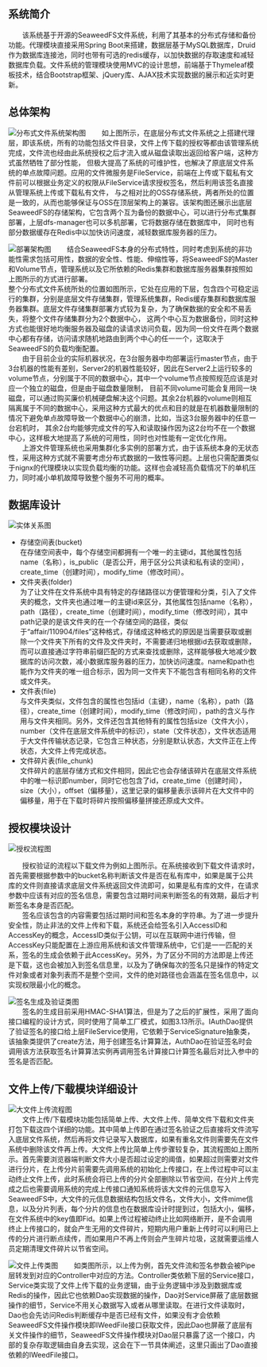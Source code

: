 ## 系统简介
   &emsp;&emsp;该系统基于开源的SeaweedFS文件系统，利用了其基本的分布式存储和备份功能。代理模块直接采用Spring Boot来搭建，数据层基于MySQL数据库，Druid作为数据库连接池，同时也带有可选的redis缓存，以加快数据的存取速度和减轻数据库负载。文件系统的管理模块使用MVC的设计思想，前端基于Thymeleaf模板技术，结合Bootstrap框架、jQuery库、AJAX技术实现数据的展示和近实时更新。
## 总体架构
![分布式文件系统架构图](img/分布式文件系统架构.png)
&emsp;&emsp;如上图所示，在底层分布式文件系统之上搭建代理层，即该系统，所有的功能包括文件目录，文件上传下载的授权等都由该管理系统完成，文件流也经由此系统授权之后才流入或从磁盘读取出返回给客户端，这种方式虽然牺牲了部分性能，
但极大提高了系统的可维护性，也解决了原底层文件系统的单点故障问题。应用的文件微服务是FileService，前端在上传或下载私有文件前可以根据业务定义的权限从FileService请求授权签名，然后利用该签名直接从管理系统上传或下载私有文件，
与之相对比的OSS存储系统，两者所处的位置是一致的，从而也能够保证与OSS在顶层架构上的兼容。该架构图还展示出底层SeaweedFS的存储架构，它包含两个互为备份的数据中心，可以进行分布式集群部署，上层dfs-manager也可以多机部署，它将数据存储在数据库中，
同时也有部分数据缓存在Redis中以加快访问速度，减轻数据库服务器的压力。

![部署架构图](img/SeaweedFS部署架构.png)
&emsp;&emsp;结合SeaweedFS本身的分布式特性，同时考虑到系统的非功能性需求包括可用性，数据的安全性、性能、伸缩性等，将SeaweedFS的Master和Volume节点，管理系统以及它所依赖的Redis集群和数据库服务器集群按照如上图所示的方式进行部署。  
整个分布式文件系统所处的位置如图所示，它处在应用的下层，包含四个可稳定运行的集群，分别是底层文件存储集群，管理系统集群，Redis缓存集群和数据库服务器集群。底层文件存储集群部署方式较为复杂，为了确保数据的安全和不易丢失，将整个文件存储集群分为2个数据中心，
这两个中心互为数据备份，同时这种方式也能很好地均衡服务器及磁盘的读请求访问负载，因为同一份文件在两个数据中心都有存储，访问请求随机地路由到两个中心的任一一个，这取决于SeaweedFS的负载均衡配置。  
&emsp;&emsp;由于目前企业的实际机器状况，在3台服务器中均部署运行master节点，由于3台机器的性能有差别，Server2的机器性能较好，因此在Server2上运行较多的volume节点，分别属于不同的数据中心，其中一个volume节点按照规范应该是对应一个独立的磁盘，但是由于磁盘数量限制，
目前不同volume可能会复用同一块磁盘，可以通过购买廉价机械硬盘解决这个问题。其余2台机器的volume则相互隔离属于不同的数据中心，采用这种方式最大的优点和目的就是在机器数量限制的情况下避免单点故障导致一个数据中心的崩溃，比如，当这3台服务器中的任意一台宕机时，
其余2台均能够完成文件的写入和读取操作因为这2台均不在一个数据中心，这样极大地提高了系统的可用性，同时也对性能有一定优化作用。  
&emsp;&emsp;上游文件管理系统也采用集群化多实例的部署方式，由于该系统本身的无状态性，采用这种方式就不需要考虑分布式数据的一致性等问题。上层也只需配置类似于nignx的代理模块以实现负载均衡的功能。这样也会减轻高负载情况下的单机压力，同时减小单机故障导致整个服务不可用的概率。

## 数据库设计
![实体关系图](img/实体图.png)
- 存储空间表(bucket)  
在存储空间表中，每个存储空间都拥有一个唯一的主键id，其他属性包括name（名称），is_public（是否公开，用于区分公共读和私有读的空间），create_time（创建时间），modify_time（修改时间）。
- 文件夹表(folder)  
为了让文件在文件系统中具有特定的存储路径以方便管理和分类，引入了文件夹的概念，文件夹也通过唯一的主键id来区分，其他属性包括name（名称），path（路径），create_time（创建时间），modify_time（修改时间），其中path记录的是该文件夹的在一个存储空间的路径，类似于“affair/110904/files”这种格式，存储成这种格式的原因是当需要获取或删除一个文件夹下所有的文件及文件夹时，不需要递归地根据id去获取或删除，而可以直接通过字符串前缀匹配的方式来查找或删除，这样能够极大地减少数据库的访问次数，减小数据库服务器的压力，加快访问速度。name和path也能作为文件夹的唯一组合标示，因为同一文件夹下不能包含有相同名称的文件或文件夹。
- 文件表(file)  
与文件夹类似，文件包含的属性也包括id（主键），name（名称），path（路径），create_time（创建时间），modify_time（修改时间），path的含义与作用与文件夹相同。另外，文件还包含其他特有的属性包括size（文件大小），number（文件在底层文件系统中的标识），state（文件状态），文件状态适用于大文件传输状态记录，它包含三种状态，分别是默认状态，大文件正在上传状态，大文件上传完成状态。
- 文件碎片表(file_chunk)  
文件碎片的底层存储方式和文件相同，因此它也会存储该碎片在底层文件系统中的唯一标识即number，同时它也包含了id，create_time（创建时间），size（大小），offset（偏移量），这里记录的偏移量表示该碎片在大文件中的偏移量，用于在下载时将碎片按照偏移量拼接还原成大文件。

## 授权模块设计
![授权流程图](img/上游应用授权流程图.png)

&emsp;&emsp;授权验证的流程以下载文件为例如上图所示。在系统接收到下载文件请求时，首先需要根据参数中的bucket名称判断该文件是否在私有库中，如果是属于公共库的文件则直接请求底层文件系统返回文件流即可，如果是私有库的文件，在请求参数中应该有对应的签名信息，需要包含过期时间来判断签名的有效期，最后才判断签名本身是否匹配。  
&emsp;&emsp;签名应该包含的内容需要包括过期时间和签名本身的字符串。为了进一步提升安全性，防止非法的文件上传和下载，系统还会给签名引入AccessID和AccessKey的概念，AccessID类似于公钥，可以在互联网中进行传输，但AccessKey只能配置在上游应用系统和该文件管理系统中，它们是一一匹配的关系，签名的生成会依赖于此AccessKey。另外，为了区分不同的方法即是上传还是下载，这也会被加入到签名信息里，以及为了确保每次的签名只是操作的特定文件对象或者对象列表而不是整个空间，文件的绝对路径也会涵盖在签名信息中，以实现权限最小化的概念。

![签名生成及验证类图](img/签名生成及验证类图.png)  
&emsp;&emsp;签名的生成目前采用HMAC-SHA1算法，但是为了之后的扩展性，采用了面向接口编程的设计方式，同时使用了简单工厂模式，如图3.13所示。IAuthDao提供了验证签名的接口给上层FileService使用，它依赖于ServiceSignature抽象类，该抽象类提供了create方法，用于创建签名计算算法，AuthDao在验证签名时会调用该方法获取签名计算算法实例再调用签名计算接口计算签名最后对比入参中的签名是否匹配。

## 文件上传/下载模块详细设计
![大文件上传流程图](img/大文件上传流程图.png)  
&emsp;&emsp;文件上传/下载模块功能包括简单上传、大文件上传、简单文件下载和文件夹打包下载这四个详细的功能。其中简单上传即在通过签名验证之后直接将文件流写入底层文件系统，然后再将文件记录写入数据库，如果有重名文件则需要先在文件系统中删除该文件再上传。大文件上传比简单上传步骤较复杂，其流程图如上图所示。首先需要浏览器端判断文件大小是否超过设定的阈值，如果超过则需要对文件进行分片，在上传分片前需要先调用系统的初始化上传接口，在上传过程中可以主动终止文件上传，此时系统会将已上传的分片全部删除以节省空间，在分片上传完成之后也需要调用系统的完成上传接口通知系统将该大文件的元信息写入SeaweedFS中，大文件的元信息数据结构包括文件名，文件大小，文件mime信息，以及分片列表，每个分片的信息也在数据库设计时提到过，包括大小，偏移，在文件系统中的key值即Fid。如果上传过程被动终止比如网络断开，是不会调用终止上传接口的，就会产生无用的文件碎片，短期内用户重新上传时可以利用已上传的分片进行断点续传，而如果用户不再上传则会产生碎片垃圾，这就需要运维人员定期清理文件碎片以节省空间。  

![文件上传类图](img/文件上传类图.png) 
&emsp;&emsp;如类图所示，以上传为例，首先文件流和签名参数会被Pipe层转发到对应的Controller中对应的方法。Controller类依赖下层的Service接口，Service类实现了文件上传下载的业务逻辑，由于业务逻辑中涉及到数据库或Redis的操作，因此它也依赖Dao实现数据的操作，Dao对Service屏蔽了底层数据操作的细节，Service不用关心数据写入或者从哪里读取。在进行文件读取时，Dao也会先访问Redis判断缓存中是否已经有文件，如果没有才会依赖SeaweedFS文件操作模块即IWeedFile接口获取文件，因此Dao也屏蔽了底层有关文件操作的细节，SeaweedFS文件操作模块对Dao层只暴露了这一个接口，内部的复杂存取逻辑由自身去实现，这会在下一节具体阐述，这里只画出了Dao直接依赖的IWeedFile接口。

